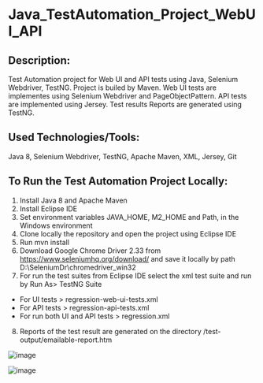 # Java_TestAutomation_Project_WebUI_API

## Description:

Test Automation project for Web UI and API tests using Java, Selenium Webdriver, TestNG. Project is builed by Maven. Web UI tests are implementes using Selenium Webdriver and PageObjectPattern. API tests are implemented using Jersey. Test results Reports are generated using TestNG.

## Used Technologies/Tools:

Java 8, Selenium Webdriver, TestNG, Apache Maven, XML, Jersey, Git


## To Run the Test Automation Project Locally:

1)	Install Java 8 and Apache Maven
2)	Install Eclipse IDE
3)	Set environment variables JAVA_HOME, M2_HOME and Path, in the Windows environment
4)	Clone locally the repository and open the project using Eclipse IDE
5)  Run mvn install
6)  Download Google Chrome Driver 2.33 from https://www.seleniumhq.org/download/ and save it locally by path D:\SeleniumDr\chromedriver_win32
7)	For run the test suites from Eclipse IDE select the xml test suite and run by Run As> TestNG Suite
* For UI tests > regression-web-ui-tests.xml 
* For API tests > regression-api-tests.xml
* For run both UI and API tests > regression.xml
8)  Reports of the test result are generated on the directory /test-output/emailable-report.htm

![image](https://user-images.githubusercontent.com/6391522/38243925-b7df8828-3741-11e8-989d-f231a101c71e.png)

![image](https://user-images.githubusercontent.com/6391522/38243859-8815f0fa-3741-11e8-8d51-f2f7f70d2e82.png)

